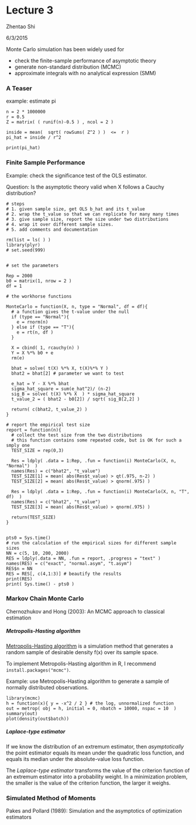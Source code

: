 # Lecture 3

Zhentao Shi

6/3/2015

Monte Carlo simulation has been widely used for

* check the finite-sample performance of asymptotic theory
* generate non-standard distribution (MCMC)
* approximate integrals with no analytical expression (SMM)

### A Teaser

example: estimate pi

```
n = 2 * 1000000
r = 0.5
Z = matrix( ( runif(n)-0.5 ) , ncol = 2 )

inside = mean(  sqrt( rowSums( Z^2 ) )  <=  r )
pi_hat = inside / r^2

print(pi_hat)
```

### Finite Sample Performance

Example: check the significance test of the OLS estimator.

Question: Is the asymptotic theory valid when X follows a Cauchy distribution?

```
# steps
# 1. given sample size, get OLS b_hat and its t_value
# 2. wrap the t_value so that we can replicate for many many times
# 3. give sample size, report the size under two distributions
# 4. wrap it over different sample sizes.
# 5. add comments and documentation

rm(list = ls( ) )
library(plyr)
# set.seed(999)


# set the parameters

Rep = 2000
b0 = matrix(1, nrow = 2 )
df = 1

# the workhorse functions

MonteCarlo = function(X, n, type = "Normal", df = df){
  # a function gives the t-value under the null
  if (type == "Normal"){
    e = rnorm(n)
  } else if (type == "T"){
    e = rt(n, df )
  }
  
  X = cbind( 1, rcauchy(n) )
  Y = X %*% b0 + e
  rm(e)
  
  bhat = solve( t(X) %*% X, t(X)%*% Y )
  bhat2 = bhat[2] # parameter we want to test
  
  e_hat = Y - X %*% bhat
  sigma_hat_square = sum(e_hat^2)/ (n-2)
  sig_B = solve( t(X) %*% X  ) * sigma_hat_square
  t_value_2 = ( bhat2 - b0[2]) / sqrt( sig_B[2,2] ) 
  
  return( c(bhat2, t_value_2) )
}

# report the empirical test size
report = function(n){
  # collect the test size from the two distributions
  # this function contains some repeated code, but is OK for such a smply one
  TEST_SIZE = rep(0,3)
  
  Res = ldply( .data = 1:Rep, .fun = function(i) MonteCarlo(X, n, "Normal")  )
  names(Res) = c("bhat2", "t_value")
  TEST_SIZE[1] = mean( abs(Res$t_value) > qt(.975, n-2) )  
  TEST_SIZE[2] = mean( abs(Res$t_value) > qnorm(.975) ) 
  
  Res = ldply( .data = 1:Rep, .fun = function(i) MonteCarlo(X, n, "T", df)  )
  names(Res) = c("bhat2", "t_value")
  TEST_SIZE[3] = mean( abs(Res$t_value) > qnorm(.975) )
  
  return(TEST_SIZE)
}


pts0 = Sys.time()
# run the calculation of the empirical sizes for different sample sizes
NN = c(5, 10, 200, 2000)
RES = ldply(.data = NN, .fun = report, .progress = "text" )
names(RES) = c("exact", "normal.asym", "t.asym")
RES$n = NN
RES = RES[, c(4,1:3)] # beautify the results
print(RES)
print( Sys.time() - pts0 )
```

### Markov Chain Monte Carlo

Chernozhukov and Hong (2003): An MCMC approach to classical estimation

##### Metropolis-Hasting algorithm

[Metropolis-Hasting algorithm](http://en.wikipedia.org/wiki/Metropolis%E2%80%93Hastings_algorithm) is a simulation method that generates a random sample of desirable density f(x) over its sample space.

To implement Metropolis-Hasting algorithm in R, I recommend `install.packages("mcmc")`.

Example: use Metropolis-Hasting algorithm to generate a sample of normally distributed observations. 
```
library(mcmc)
h = function(x){ y = -x^2 / 2 } # the log, unnormalized function
out = metrop( obj = h, initial = 0, nbatch = 10000, nspac = 10  )
summary(out)
plot(density(out$batch))
```

##### Laplace-type estimator

If we know the distribution of an extremum estimator, then *asymptotically* the point estimator equals its mean under the quadratic loss function, and equals its median under the absolute-value loss function.

The *Laplace-type estimator* transforms the value of the criterion function of an extremum estimator into a probability weight. In a minimization problem, the smaller is the value of the criterion function, the larger it weighs.

### Simulated Method of Moments

Pakes and Pollard (1989): Simulation and the asymptotics of optimization estimators




